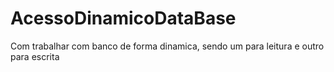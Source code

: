 # AcessoDinamicoDataBase
Com trabalhar com banco de forma dinamica, sendo um para leitura e outro para escrita

